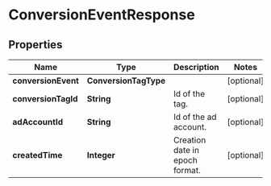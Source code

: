 

# ConversionEventResponse


## Properties

| Name | Type | Description | Notes |
|------------ | ------------- | ------------- | -------------|
|**conversionEvent** | **ConversionTagType** |  |  [optional] |
|**conversionTagId** | **String** | Id of the tag. |  [optional] |
|**adAccountId** | **String** | Id of the ad account. |  [optional] |
|**createdTime** | **Integer** | Creation date in epoch format. |  [optional] |



